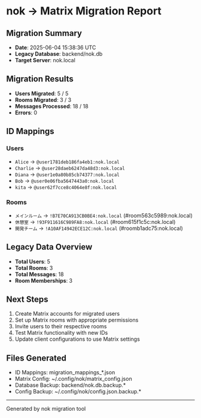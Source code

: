 # nok → Matrix Migration Report

## Migration Summary
- **Date**: 2025-06-04 15:38:36 UTC
- **Legacy Database**: backend/nok.db
- **Target Server**: nok.local

## Migration Results
- **Users Migrated**: 5 / 5
- **Rooms Migrated**: 3 / 3
- **Messages Processed**: 18 / 18
- **Errors**: 0

## ID Mappings

### Users
- `Alice` → `@user1781deb186fa4eb1:nok.local`
- `Charlie` → `@user28daeb6247da48d3:nok.local`
- `Diana` → `@user1e0a80b85cb74377:nok.local`
- `Bob` → `@user0e06fba5647443a0:nok.local`
- `kita` → `@user62f7cce8c4064e8f:nok.local`


### Rooms
- `メインルーム` → `!B7E70CA913CB0BE4:nok.local` (#room563c5989:nok.local)
- `休憩室` → `!93F911616C989FA8:nok.local` (#room615f1c5c:nok.local)
- `開発チーム` → `!A10AF14942ECE12C:nok.local` (#roomb1adc75:nok.local)


## Legacy Data Overview
- **Total Users**: 5
- **Total Rooms**: 3
- **Total Messages**: 18
- **Room Memberships**: 3

## Next Steps
1. Create Matrix accounts for migrated users
2. Set up Matrix rooms with appropriate permissions
3. Invite users to their respective rooms
4. Test Matrix functionality with new IDs
5. Update client configurations to use Matrix settings

## Files Generated
- ID Mappings: migration_mappings_*.json
- Matrix Config: ~/.config/nok/matrix_config.json
- Database Backup: backend/nok.db.backup.*
- Config Backup: ~/.config/nok/config.json.backup.*

---
Generated by nok migration tool
